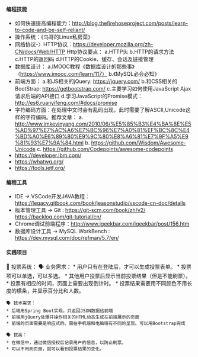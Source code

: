 ####  编程技能
* 如何快速提高编程能力：http://blog.thefirehoseproject.com/posts/learn-to-code-and-be-self-reliant/
* 操作系统：《鸟哥的Linux私房菜》
* 网络协议-〉HTTP协议：https://developer.mozilla.org/zh-CN/docs/Web/HTTP
    Http协议要点：
        a.HTTP头
        b.HTTP的请求方法
        c.HTTP的返回码
        d.HTTP的Cookie、缓存、会话及链接管理
* 数据库设计：
    a.IMOOC教程《数据库设计的那些事》（https://www.imooc.com/learn/117）
    b.《MySQL必会必知》
* 前端方面：
    a.和JS相关的jQuery: https://jquery.com/
    b.和CSS相关的BootStrap: https://getbootstrap.com/
    c.主要学习如何使用JavaScript Ajax 请求后端的API接口
    d.学习JavaScript的Promise模式：http://es6.ruanyifeng.com/#docs/promise
* 字符编码方面：在处理中文时会有乱码出现，此时需要了解ASCII,Unicode这样的字符编码。推荐文章：
    a. http://www.imkevinyang.com/2010/06/%E5%85%B3%E4%BA%8E%E5%AD%97%E7%AC%A6%E7%BC%96%E7%A0%81%EF%BC%8C%E4%BD%A0%E6%89%80%E9%9C%80%E8%A6%81%E7%9F%A5%E9%81%93%E7%9A%84.html
    b. https://github.com/Wisdom/Awesome-Unicode
    c. https://github.com/Codepoints/awesome-codepoints
* https://developer.ibm.com/
* https://whatwg.org/
* https://tools.ietf.org/
#### 编程工具
* IDE -> VSCode开发JAVA教程：https://legacy.gitbook.com/book/jeasonstudio/vscode-cn-doc/details
* 版本管理工具 -> Git : https://git-scm.com/book/zh/v2/
 https://backlog.com/git-tutorial/cn/
* Chrome调试前端程序：http://www.igeekbar.com/igeekbar/post/156.htm
* 数据库设计工具 -> MySQL WorkBench : https://dev.mysql.com/doc/refman/5.7/en/
#### 实践项目
🧐 投票系统：
    🗣 业务需求：
    * 用户只有在登陆后，才可以生成投票表单。
    * 投票项可以单选，可以多选。
    * 其他用户投票后显示当前投票结果（但是不能刷票）。
    * 投票有相应的时间，页面上需要出现倒计时。
    * 投票结果需要用不同颜色不用长度的横条，并显示百分比和人数。
    
    🗣 技术需求：
    * 后端用Spring Boot实现，只返回JSON数据给前端
    * 前端用jQuery处理并操作相关的HTML动态生成在前端展示的页面
    * 前端的页面需要是响应式的。需在手机端和电脑端有不同的呈现。可以用Bootstrap完成
    
    🗣 拔高：
    * 在微信中，通过微信授权后记录用户的信息，以防止刷票。
    * 可以不用刷页面，就可以看到投票结果的变化。

    